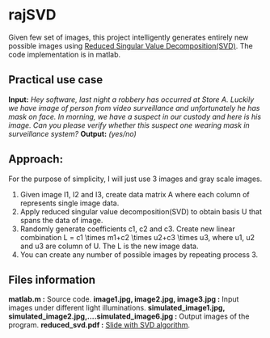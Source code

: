 # rajSVD
Given few set of images, this project intelligently generates entirely new possible images using  [Reduced Singular Value Decomposition(SVD)](https://github.com/ljtamang/rajSVD/blob/master/reduced_SVD_slide.pdf).  The code implementation is in matlab.

## Practical use case
**Input:** *Hey software, last night a robbery has occurred at Store A. Luckily we have image of person from video surveillance and unfortunately he has mask on face. In morning, we have a suspect in our custody and here is his image. Can you please verify whether this suspect one wearing mask in surveillance system?*
**Output:** *(yes/no)*

## Approach:
For the purpose of simplicity, I will just use 3 images and gray scale images.

  1.	Given image I1, I2 and I3, create data matrix A where each column of represents single image data.
  2.	Apply reduced singular value decomposition(SVD) to obtain basis U that spans the data of image.
  3.	Randomly generate coefficients c1, c2 and c3. Create new linear combination L = c1 \times m1+c2 \times u2+c3 \times u3,       where u1, u2 and u3 are column of U. The L is the new image data.
  4.	You can create any number of possible images by repeating process 3.

## Files information
**matlab.m :** Source code.
**image1.jpg, image2.jpg, image3.jpg :**  Input images under different light illuminations.
**simulated_image1.jpg, simulated_image2.jpg,….simulated_image6.jpg :** Output images of the program.
**reduced_svd.pdf :**  [Slide with SVD algorithm](https://github.com/ljtamang/rajSVD/blob/master/reduced_SVD_slide.pdf).

